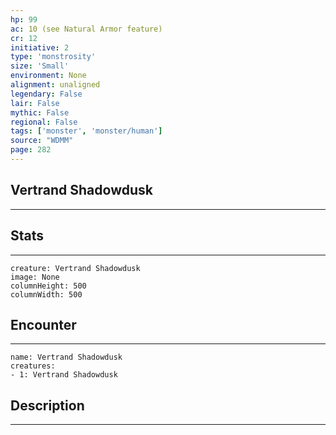 ```yaml
---
hp: 99
ac: 10 (see Natural Armor feature)
cr: 12
initiative: 2
type: 'monstrosity'    
size: 'Small'
environment: None
alignment: unaligned
legendary: False
lair: False
mythic: False
regional: False
tags: ['monster', 'monster/human']
source: "WDMM"
page: 282
---
```


## Vertrand Shadowdusk
---



## Stats
---

```statblock
creature: Vertrand Shadowdusk
image: None
columnHeight: 500
columnWidth: 500
```

## Encounter
---

```encounter-table
name: Vertrand Shadowdusk
creatures:
- 1: Vertrand Shadowdusk
```

## Description
---




